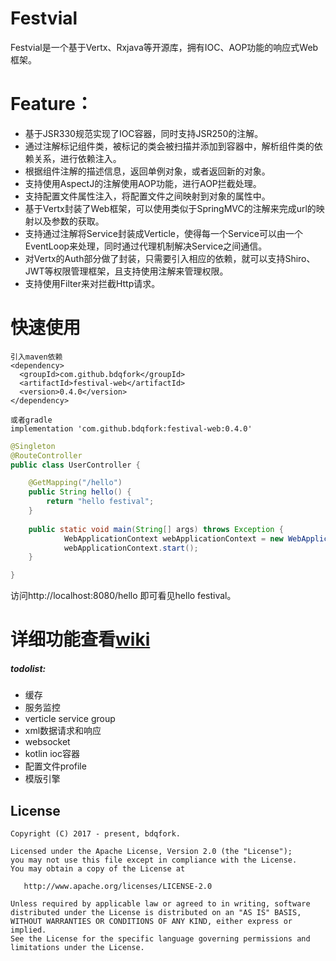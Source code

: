 # Festvial

Festvial是一个基于Vertx、Rxjava等开源库，拥有IOC、AOP功能的响应式Web框架。

# Feature：

* 基于JSR330规范实现了IOC容器，同时支持JSR250的注解。
* 通过注解标记组件类，被标记的类会被扫描并添加到容器中，解析组件类的依赖关系，进行依赖注入。
* 根据组件注解的描述信息，返回单例对象，或者返回新的对象。
* 支持使用AspectJ的注解使用AOP功能，进行AOP拦截处理。
* 支持配置文件属性注入，将配置文件之间映射到对象的属性中。
* 基于Vertx封装了Web框架，可以使用类似于SpringMVC的注解来完成url的映射以及参数的获取。
* 支持通过注解将Service封装成Verticle，使得每一个Service可以由一个EventLoop来处理，同时通过代理机制解决Service之间通信。
* 对Vertx的Auth部分做了封装，只需要引入相应的依赖，就可以支持Shiro、JWT等权限管理框架，且支持使用注解来管理权限。
* 支持使用Filter来对拦截Http请求。

# 快速使用

```
引入maven依赖
<dependency>
  <groupId>com.github.bdqfork</groupId>
  <artifactId>festival-web</artifactId>
  <version>0.4.0</version>
</dependency>

或者gradle
implementation 'com.github.bdqfork:festival-web:0.4.0'
```

```java
@Singleton
@RouteController
public class UserController {

    @GetMapping("/hello")
    public String hello() {
        return "hello festival";
    }
    
    public static void main(String[] args) throws Exception {
            WebApplicationContext webApplicationContext = new WebApplicationContext("cn.bdqfork.example");
            webApplicationContext.start();
    }

}
```
访问http://localhost:8080/hello 即可看见hello festival。

# 详细功能查看[wiki](https://github.com/bdqfork/festival/wiki)

##### todolist:
+ 缓存
+ 服务监控
+ verticle service group
+ xml数据请求和响应
+ websocket
+ kotlin ioc容器
+ 配置文件profile
+ 模版引擎

License
-------

    Copyright (C) 2017 - present, bdqfork.

    Licensed under the Apache License, Version 2.0 (the "License");
    you may not use this file except in compliance with the License.
    You may obtain a copy of the License at

       http://www.apache.org/licenses/LICENSE-2.0

    Unless required by applicable law or agreed to in writing, software
    distributed under the License is distributed on an "AS IS" BASIS,
    WITHOUT WARRANTIES OR CONDITIONS OF ANY KIND, either express or implied.
    See the License for the specific language governing permissions and
    limitations under the License.
